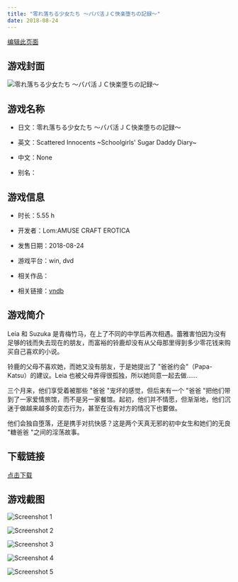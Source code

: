 ```yaml
---
title: "零れ落ちる少女たち ～パパ活ＪＣ快楽堕ちの記録～"
date: 2018-08-24
---
```

[编辑此页面](https://github.com/ACG-3/ADV3-source/blob/main/source/_posts/%E9%9B%B6%E3%82%8C%E8%90%BD%E3%81%A1%E3%82%8B%E5%B0%91%E5%A5%B3%E3%81%9F%E3%81%A1%20%EF%BD%9E%E3%83%91%E3%83%91%E6%B4%BB%EF%BC%AA%EF%BC%A3%E5%BF%AB%E6%A5%BD%E5%A0%95%E3%81%A1%E3%81%AE%E8%A8%98%E9%8C%B2%EF%BD%9E.md)

## 游戏封面

![零れ落ちる少女たち ～パパ活ＪＣ快楽堕ちの記録～](https%3A//pan.timero.xyz/onedrive/img_lib_001/%E9%9B%B6%E3%82%8C%E8%90%BD%E3%81%A1%E3%82%8B%E5%B0%91%E5%A5%B3%E3%81%9F%E3%81%A1%20%EF%BD%9E%E3%83%91%E3%83%91%E6%B4%BB%EF%BC%AA%EF%BC%A3%E5%BF%AB%E6%A5%BD%E5%A0%95%E3%81%A1%E3%81%AE%E8%A8%98%E9%8C%B2%EF%BD%9E_cover.avif)


## 游戏名称

- 日文：零れ落ちる少女たち ～パパ活ＪＣ快楽堕ちの記録～
- 英文：Scattered Innocents ~Schoolgirls' Sugar Daddy Diary~
- 中文：None

- 别名：


## 游戏信息

- 时长：5.55 h
- 开发者：Lom:AMUSE CRAFT EROTICA
- 发售日期：2018-08-24
- 游戏平台：win, dvd
- 相关作品：

- 相关链接：[vndb](https://vndb.org/v23249)


## 游戏简介

Leia 和 Suzuka 是青梅竹马，在上了不同的中学后再次相遇。蕾雅害怕因为没有足够的钱而失去现在的朋友，而富裕的铃鹿却没有从父母那里得到多少零花钱来购买自己喜欢的小说。

铃鹿的父母不喜欢她，而她又没有朋友，于是她提出了 "爸爸约会"（Papa-Katsu）的建议。Leia 也被父母弄得很孤独，所以她同意一起去做......

三个月来，他们享受着被那些 "爸爸 "宠坏的感觉，但后来有一个 "爸爸 "把他们带到了一家爱情旅馆，而不是另一家餐馆。起初，他们并不情愿，但渐渐地，他们沉迷于做越来越多的变态行为，甚至在没有对方的情况下也要做。

他们会独自堕落，还是携手对抗快感？这是两个天真无邪的初中女生和她们的无良 "糖爸爸 "之间的淫荡故事。


## 下载链接

[点击下载](https://pan.timero.xyz/onedrive/adv_lib_001/%E9%9B%B6%E3%82%8C%E8%90%BD%E3%81%A1%E3%82%8B%E5%B0%91%E5%A5%B3%E3%81%9F%E3%81%A1%20%EF%BD%9E%E3%83%91%E3%83%91%E6%B4%BB%EF%BC%AA%EF%BC%A3%E5%BF%AB%E6%A5%BD%E5%A0%95%E3%81%A1%E3%81%AE%E8%A8%98%E9%8C%B2%EF%BD%9E)


## 游戏截图


![Screenshot 1](https%3A//pan.timero.xyz/onedrive/img_lib_001/%E9%9B%B6%E3%82%8C%E8%90%BD%E3%81%A1%E3%82%8B%E5%B0%91%E5%A5%B3%E3%81%9F%E3%81%A1%20%EF%BD%9E%E3%83%91%E3%83%91%E6%B4%BB%EF%BC%AA%EF%BC%A3%E5%BF%AB%E6%A5%BD%E5%A0%95%E3%81%A1%E3%81%AE%E8%A8%98%E9%8C%B2%EF%BD%9E_Screenshot_1.avif)

![Screenshot 2](https%3A//pan.timero.xyz/onedrive/img_lib_001/%E9%9B%B6%E3%82%8C%E8%90%BD%E3%81%A1%E3%82%8B%E5%B0%91%E5%A5%B3%E3%81%9F%E3%81%A1%20%EF%BD%9E%E3%83%91%E3%83%91%E6%B4%BB%EF%BC%AA%EF%BC%A3%E5%BF%AB%E6%A5%BD%E5%A0%95%E3%81%A1%E3%81%AE%E8%A8%98%E9%8C%B2%EF%BD%9E_Screenshot_2.avif)

![Screenshot 3](https%3A//pan.timero.xyz/onedrive/img_lib_001/%E9%9B%B6%E3%82%8C%E8%90%BD%E3%81%A1%E3%82%8B%E5%B0%91%E5%A5%B3%E3%81%9F%E3%81%A1%20%EF%BD%9E%E3%83%91%E3%83%91%E6%B4%BB%EF%BC%AA%EF%BC%A3%E5%BF%AB%E6%A5%BD%E5%A0%95%E3%81%A1%E3%81%AE%E8%A8%98%E9%8C%B2%EF%BD%9E_Screenshot_3.avif)

![Screenshot 4](https%3A//pan.timero.xyz/onedrive/img_lib_001/%E9%9B%B6%E3%82%8C%E8%90%BD%E3%81%A1%E3%82%8B%E5%B0%91%E5%A5%B3%E3%81%9F%E3%81%A1%20%EF%BD%9E%E3%83%91%E3%83%91%E6%B4%BB%EF%BC%AA%EF%BC%A3%E5%BF%AB%E6%A5%BD%E5%A0%95%E3%81%A1%E3%81%AE%E8%A8%98%E9%8C%B2%EF%BD%9E_Screenshot_4.avif)

![Screenshot 5](https%3A//pan.timero.xyz/onedrive/img_lib_001/%E9%9B%B6%E3%82%8C%E8%90%BD%E3%81%A1%E3%82%8B%E5%B0%91%E5%A5%B3%E3%81%9F%E3%81%A1%20%EF%BD%9E%E3%83%91%E3%83%91%E6%B4%BB%EF%BC%AA%EF%BC%A3%E5%BF%AB%E6%A5%BD%E5%A0%95%E3%81%A1%E3%81%AE%E8%A8%98%E9%8C%B2%EF%BD%9E_Screenshot_5.avif)

